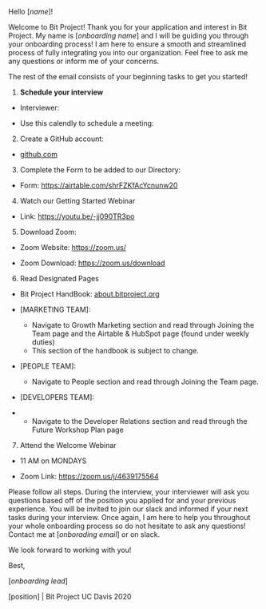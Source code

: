 Hello [*name*]! 

Welcome to Bit Project! Thank you for your application and interest in Bit Project. My name is [*onboarding name*] and I will be guiding you through your onboarding process! I am here to ensure a smooth and streamlined process of fully integrating you into our organization. Feel free to ask me any questions or inform me of your concerns.

The rest of the email consists of your beginning tasks to get you started!

1. **Schedule your interview**

  - Interviewer: 

  - Use this calendly to schedule a meeting: 

2. Create a GitHub account:

  - [github.com](http://github.com/)

3. Complete the Form to be added to our Directory: 

  - Form: https://airtable.com/shrFZKfAcYcnunw20

4. Watch our Getting Started Webinar

  - Link: https://youtu.be/-jj090TR3po

5. Download Zoom:

  - Zoom Website: https://zoom.us/

  - Zoom Download: https://zoom.us/download

6. Read Designated Pages

  - Bit Project HandBook: [about.bitproject.org](http://about.bitproject.org/)

  - [MARKETING TEAM]: 

    - Navigate to Growth Marketing section and read through Joining the Team page and the Airtable & HubSpot page (found under weekly duties)
    - This section of the handbook is subject to change. 

  - [PEOPLE TEAM]: 

    - Navigate to People section and read through Joining the Team page. 

  - [DEVELOPERS TEAM]:

  - - Navigate to the Developer Relations section and read through the Future Workshop Plan page

7. Attend the Welcome Webinar 

  - 11 AM on MONDAYS

   - Zoom Link: https://zoom.us/j/4639175564

Please follow all steps. During the interview, your interviewer will ask you questions based off of the position you applied for and your previous experience. You will be invited to join our slack and informed if your next tasks during your interview. Once again, I am here to help you throughout your whole onboarding process so do not hesitate to ask any questions! Contact me at [*onborading email*] or on slack. 

We look forward to working with you! 

Best,

[*onboarding lead*]

[position] | Bit Project UC Davis 2020